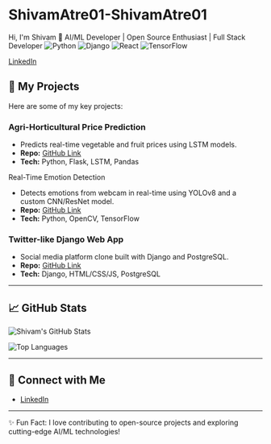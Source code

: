 # ShivamAtre01-ShivamAtre01
 Hi, I'm Shivam 👋
AI/ML Developer | Open Source Enthusiast | Full Stack Developer
![Python](https://img.shields.io/badge/Python-3776AB?style=for-the-badge&logo=python&logoColor=white)
![Django](https://img.shields.io/badge/Django-092E20?style=for-the-badge&logo=django&logoColor=white)
![React](https://img.shields.io/badge/React-20232A?style=for-the-badge&logo=react&logoColor=61DAFB)
![TensorFlow](https://img.shields.io/badge/TensorFlow-FF6F00?style=for-the-badge&logo=tensorflow&logoColor=white)
 
[LinkedIn](https://linkedin.com/in/shivam-atre-30650524a)
## 🔭 My Projects
Here are some of my key projects:

### Agri-Horticultural Price Prediction
- Predicts real-time vegetable and fruit prices using LSTM models.  
- **Repo:** [GitHub Link](https://github.com/ShivamAtre01/Agricode)  
- **Tech:** Python, Flask, LSTM, Pandas

Real-Time Emotion Detection
- Detects emotions from webcam in real-time using YOLOv8 and a custom CNN/ResNet model.  
- **Repo:** [GitHub Link](https://github.com/ShivamAtre01/Ai_ML-Emotion-Detection)  
- **Tech:** Python, OpenCV, TensorFlow  

### Twitter-like Django Web App
- Social media platform clone built with Django and PostgreSQL.  
- **Repo:** [GitHub Link](https://github.com/ShivamAtre01/Python-Django-Project)  
- **Tech:** Django, HTML/CSS/JS, PostgreSQL  

  

---

## 📈 GitHub Stats
![Shivam's GitHub Stats](https://github-readme-stats.vercel.app/api?username=ShivamAtre01&show_icons=true&theme=radical)

![Top Languages](https://github-readme-stats.vercel.app/api/top-langs/?username=ShivamAtre01&layout=compact&theme=radical)

---

## 🔗 Connect with Me
- [LinkedIn](https://www.linkedin.com/in/shivam-atre-30650524a)  

---

✨ Fun Fact: I love contributing to open-source projects and exploring cutting-edge AI/ML technologies!
